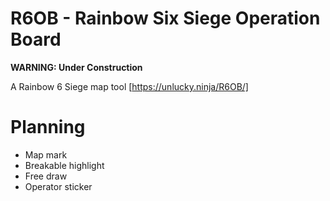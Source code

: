 # R6OB - Rainbow Six Siege Operation Board
**WARNING: Under Construction**  

A Rainbow 6 Siege map tool
[https://unlucky.ninja/R6OB/]

# Planning

* Map mark
* Breakable highlight
* Free draw
* Operator sticker
